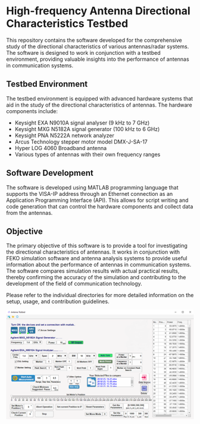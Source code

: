 # High-frequency Antenna Directional Characteristics Testbed

This repository contains the software developed for the comprehensive study of the directional characteristics of various antennas/radar systems. The software is designed to work in conjunction with a testbed environment, providing valuable insights into the performance of antennas in communication systems.

## Testbed Environment

The testbed environment is equipped with advanced hardware systems that aid in the study of the directional characteristics of antennas. The hardware components include:

- Keysight EXA N9010A signal analyser (9 kHz to 7 GHz)
- Keysight MXG N5182A signal generator (100 kHz to 6 GHz)
- Keysight PNA N5222A network analyzer
- Arcus Technology stepper motor model DMX-J-SA-17
- Hyper LOG 4060 Broadband antenna
- Various types of antennas with their own frequency ranges

## Software Development

The software is developed using MATLAB programming language that supports the VISA-IP address through an Ethernet connection as an Application Programming Interface (API). This allows for script writing and code generation that can control the hardware components and collect data from the antennas.

## Objective

The primary objective of this software is to provide a tool for investigating the directional characteristics of antennas. It works in conjunction with FEKO simulation software and antenna analysis systems to provide useful information about the performance of antennas in communication systems. The software compares simulation results with actual practical results, thereby confirming the accuracy of the simulation and contributing to the development of the field of communication technology.

Please refer to the individual directories for more detailed information on the setup, usage, and contribution guidelines.

![GUI](GUI.png)
